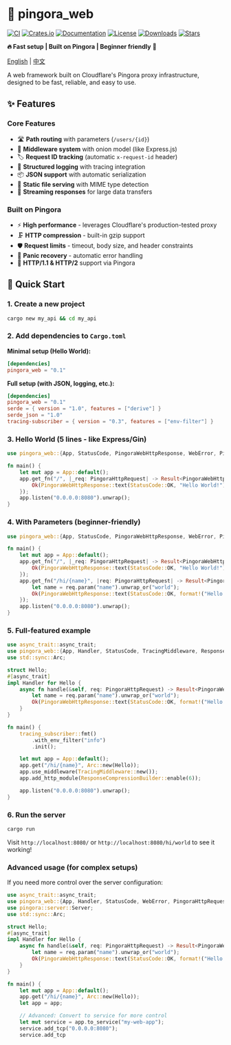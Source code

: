 # 🚀 pingora_web

[![CI](https://github.com/pingora-web/pingora_web/actions/workflows/ci.yml/badge.svg)](https://github.com/pingora-web/pingora_web/actions/workflows/ci.yml)
[![Crates.io](https://img.shields.io/crates/v/pingora_web.svg)](https://crates.io/crates/pingora_web)
[![Documentation](https://docs.rs/pingora_web/badge.svg)](https://docs.rs/pingora_web)
[![License](https://img.shields.io/badge/license-MIT%2FApache--2.0-blue.svg)](LICENSE)
[![Downloads](https://img.shields.io/crates/d/pingora_web.svg)](https://crates.io/crates/pingora_web)
[![Stars](https://img.shields.io/github/stars/pingora-web/pingora_web.svg)](https://github.com/pingora-web/pingora_web)

**🔥 Fast setup | Built on Pingora | Beginner friendly** 🦀

[English](README.md) | [中文](README_zh.md)

A web framework built on Cloudflare's Pingora proxy infrastructure, designed to be fast, reliable, and easy to use.

## ✨ Features

### Core Features
- 🛣️ **Path routing** with parameters (`/users/{id}`)
- 🧅 **Middleware system** with onion model (like Express.js)
- 🏷️ **Request ID tracking** (automatic `x-request-id` header)
- 📝 **Structured logging** with tracing integration
- 📦 **JSON support** with automatic serialization
- 📁 **Static file serving** with MIME type detection
- 🌊 **Streaming responses** for large data transfers

### Built on Pingora
- ⚡ **High performance** - leverages Cloudflare's production-tested proxy
- 🗜️ **HTTP compression** - built-in gzip support
- 🛡️ **Request limits** - timeout, body size, and header constraints
- 🚨 **Panic recovery** - automatic error handling
- 🔗 **HTTP/1.1 & HTTP/2** support via Pingora

## 🚀 Quick Start

### 1. Create a new project
```bash
cargo new my_api && cd my_api
```

### 2. Add dependencies to `Cargo.toml`

**Minimal setup (Hello World):**
```toml
[dependencies]
pingora_web = "0.1"
```

**Full setup (with JSON, logging, etc.):**
```toml
[dependencies]
pingora_web = "0.1"
serde = { version = "1.0", features = ["derive"] }
serde_json = "1.0"
tracing-subscriber = { version = "0.3", features = ["env-filter"] }
```

### 3. Hello World (5 lines - like Express/Gin)

```rust
use pingora_web::{App, StatusCode, PingoraWebHttpResponse, WebError, PingoraHttpRequest};

fn main() {
    let mut app = App::default();
    app.get_fn("/", |_req: PingoraHttpRequest| -> Result<PingoraWebHttpResponse, WebError> {
        Ok(PingoraWebHttpResponse::text(StatusCode::OK, "Hello World!"))
    });
    app.listen("0.0.0.0:8080").unwrap();
}
```

### 4. With Parameters (beginner-friendly)

```rust
use pingora_web::{App, StatusCode, PingoraWebHttpResponse, WebError, PingoraHttpRequest};

fn main() {
    let mut app = App::default();
    app.get_fn("/", |_req: PingoraHttpRequest| -> Result<PingoraWebHttpResponse, WebError> {
        Ok(PingoraWebHttpResponse::text(StatusCode::OK, "Hello World!"))
    });
    app.get_fn("/hi/{name}", |req: PingoraHttpRequest| -> Result<PingoraWebHttpResponse, WebError> {
        let name = req.param("name").unwrap_or("world");
        Ok(PingoraWebHttpResponse::text(StatusCode::OK, format!("Hello {}", name)))
    });
    app.listen("0.0.0.0:8080").unwrap();
}
```

### 5. Full-featured example

```rust
use async_trait::async_trait;
use pingora_web::{App, Handler, StatusCode, TracingMiddleware, ResponseCompressionBuilder, WebError, PingoraHttpRequest, PingoraWebHttpResponse};
use std::sync::Arc;

struct Hello;
#[async_trait]
impl Handler for Hello {
    async fn handle(&self, req: PingoraHttpRequest) -> Result<PingoraWebHttpResponse, WebError> {
        let name = req.param("name").unwrap_or("world");
        Ok(PingoraWebHttpResponse::text(StatusCode::OK, format!("Hello {}", name)))
    }
}

fn main() {
    tracing_subscriber::fmt()
        .with_env_filter("info")
        .init();

    let mut app = App::default();
    app.get("/hi/{name}", Arc::new(Hello));
    app.use_middleware(TracingMiddleware::new());
    app.add_http_module(ResponseCompressionBuilder::enable(6));

    app.listen("0.0.0.0:8080").unwrap();
}
```

### 6. Run the server
```bash
cargo run
```

Visit `http://localhost:8080/` or `http://localhost:8080/hi/world` to see it working!

### Advanced usage (for complex setups)

If you need more control over the server configuration:

```rust
use async_trait::async_trait;
use pingora_web::{App, Handler, StatusCode, WebError, PingoraHttpRequest, PingoraWebHttpResponse};
use pingora::server::Server;
use std::sync::Arc;

struct Hello;
#[async_trait]
impl Handler for Hello {
    async fn handle(&self, req: PingoraHttpRequest) -> Result<PingoraWebHttpResponse, WebError> {
        let name = req.param("name").unwrap_or("world");
        Ok(PingoraWebHttpResponse::text(StatusCode::OK, format!("Hello {}", name)))
    }
}

fn main() {
    let mut app = App::default();
    app.get("/hi/{name}", Arc::new(Hello));
    let app = app;

    // Advanced: Convert to service for more control
    let mut service = app.to_service("my-web-app");
    service.add_tcp("0.0.0.0:8080");
    service.add_tcp